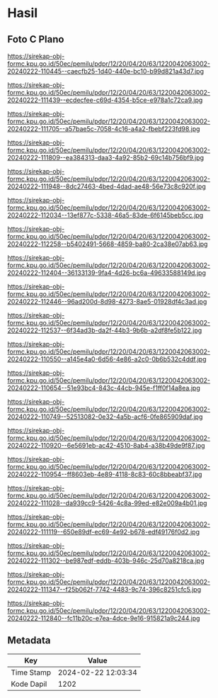 # Hasil

## Foto C Plano

https://sirekap-obj-formc.kpu.go.id/50ec/pemilu/pdpr/12/20/04/20/63/1220042063002-20240222-110445--caecfb25-1d40-440e-bc10-b99d821a43d7.jpg

https://sirekap-obj-formc.kpu.go.id/50ec/pemilu/pdpr/12/20/04/20/63/1220042063002-20240222-111439--ecdecfee-c69d-4354-b5ce-e978a1c72ca9.jpg

https://sirekap-obj-formc.kpu.go.id/50ec/pemilu/pdpr/12/20/04/20/63/1220042063002-20240222-111705--a57bae5c-7058-4c16-a4a2-fbebf223fd98.jpg

https://sirekap-obj-formc.kpu.go.id/50ec/pemilu/pdpr/12/20/04/20/63/1220042063002-20240222-111809--ea384313-daa3-4a92-85b2-69c14b756bf9.jpg

https://sirekap-obj-formc.kpu.go.id/50ec/pemilu/pdpr/12/20/04/20/63/1220042063002-20240222-111948--8dc27463-4bed-4dad-ae48-56e73c8c920f.jpg

https://sirekap-obj-formc.kpu.go.id/50ec/pemilu/pdpr/12/20/04/20/63/1220042063002-20240222-112034--13ef877c-5338-46a5-83de-6f6145beb5cc.jpg

https://sirekap-obj-formc.kpu.go.id/50ec/pemilu/pdpr/12/20/04/20/63/1220042063002-20240222-112258--b5402491-5668-4859-ba80-2ca38e07ab63.jpg

https://sirekap-obj-formc.kpu.go.id/50ec/pemilu/pdpr/12/20/04/20/63/1220042063002-20240222-112404--36133139-9fa4-4d26-bc6a-49633588149d.jpg

https://sirekap-obj-formc.kpu.go.id/50ec/pemilu/pdpr/12/20/04/20/63/1220042063002-20240222-112446--96ad200d-8d98-4273-8ae5-01928df4c3ad.jpg

https://sirekap-obj-formc.kpu.go.id/50ec/pemilu/pdpr/12/20/04/20/63/1220042063002-20240222-112537--6f34ad3b-da2f-44b3-9b6b-a2df8fe5b122.jpg

https://sirekap-obj-formc.kpu.go.id/50ec/pemilu/pdpr/12/20/04/20/63/1220042063002-20240222-110550--a145e4a0-6d56-4e86-a2c0-0b6b532c4ddf.jpg

https://sirekap-obj-formc.kpu.go.id/50ec/pemilu/pdpr/12/20/04/20/63/1220042063002-20240222-110654--51e93bc4-843c-44cb-945e-f1ff0f14a8ea.jpg

https://sirekap-obj-formc.kpu.go.id/50ec/pemilu/pdpr/12/20/04/20/63/1220042063002-20240222-110749--52513082-0e32-4a5b-acf6-0fe865909daf.jpg

https://sirekap-obj-formc.kpu.go.id/50ec/pemilu/pdpr/12/20/04/20/63/1220042063002-20240222-110920--6e5691eb-ac42-4510-8ab4-a38b49de9f87.jpg

https://sirekap-obj-formc.kpu.go.id/50ec/pemilu/pdpr/12/20/04/20/63/1220042063002-20240222-110954--ff8603eb-4e89-4118-8c83-60c8bbeabf37.jpg

https://sirekap-obj-formc.kpu.go.id/50ec/pemilu/pdpr/12/20/04/20/63/1220042063002-20240222-111028--da939cc9-5426-4c8a-99ed-e82e009a4b01.jpg

https://sirekap-obj-formc.kpu.go.id/50ec/pemilu/pdpr/12/20/04/20/63/1220042063002-20240222-111119--650e89df-ec69-4e92-b678-edf49176f0d2.jpg

https://sirekap-obj-formc.kpu.go.id/50ec/pemilu/pdpr/12/20/04/20/63/1220042063002-20240222-111302--be987edf-eddb-403b-946c-25d70a8218ca.jpg

https://sirekap-obj-formc.kpu.go.id/50ec/pemilu/pdpr/12/20/04/20/63/1220042063002-20240222-111347--f25b062f-7742-4483-9c74-396c8251cfc5.jpg

https://sirekap-obj-formc.kpu.go.id/50ec/pemilu/pdpr/12/20/04/20/63/1220042063002-20240222-112840--fc11b20c-e7ea-4dce-9e16-915821a9c244.jpg


## Metadata

| Key        | Value               |
| ---------- | ------------------- |
| Time Stamp | 2024-02-22 12:03:34 |
| Kode Dapil | 1202                |



